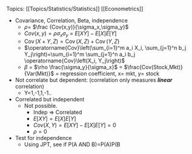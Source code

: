 
Topics: [[Topics/Statistics/Statistics]] [[Econometrics]] 

- Covariance, Correlation, Beta, independence  
	- $\rho$= $\frac {Cov(x,y)}{\sigma_x,\sigma_y}$ 
	- $Cov(x,y) = \rho \sigma_x \sigma_y$ = $E[XY]-E[X]E[Y]$ 
	- $\operatorname{Cov}(X+Y, Z)=\operatorname{Cov}(X, Z)+\operatorname{Cov}(Y, Z)$ 
	- $\operatorname{Cov}\left(\sum_{i=1}^m a_i X_i, \sum_{j=1}^n b_j Y_j\right)=\sum_{i=1}^m \sum_{j=1}^n a_i b_j \operatorname{Cov}\left(X_i, Y_j\right)$ 
	- $\beta$ = $\rho \frac{\sigma_y}{\sigma_x}$ = $\frac{Cov(Stock,Mkt)}{Var(Mkt)}$ = regression coefficient, x= mkt, y= stock
- Not correlate but dependent:   (correlation only measures ***linear*** correlation)
	- Y=1,-1,1,-1..
- Correlated but independent  
	- Not possible.
		- Indep => Correlated
		- $E[XY] = E[X]E[Y]$
		- $Cov(X,Y) = E[XY] - E[X]E[Y] =0$
		- $\rho = 0$ 
- Test for independence
	- Using JPT, see if P(A AND B)=P(A)P(B